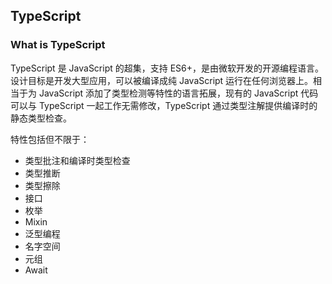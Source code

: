 ## TypeScript

### What is TypeScript

TypeScript 是 JavaScript 的超集，支持 ES6+，是由微软开发的开源编程语言。设计目标是开发大型应用，可以被编译成纯 JavaScript 运行在任何浏览器上。相当于为 JavaScript 添加了类型检测等特性的语言拓展，现有的 JavaScript 代码可以与 TypeScript 一起工作无需修改，TypeScript 通过类型注解提供编译时的静态类型检查。

特性包括但不限于：

- 类型批注和编译时类型检查
- 类型推断
- 类型擦除
- 接口
- 枚举
- Mixin
- 泛型编程
- 名字空间
- 元组
- Await
